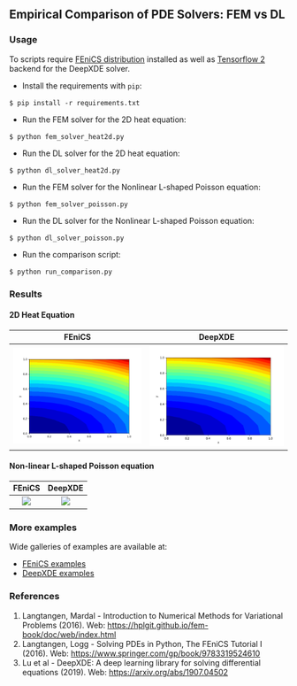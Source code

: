 ## Empirical Comparison of PDE Solvers: FEM vs DL

### Usage

To scripts require [FEniCS distribution](https://fenicsproject.org/download/)
installed 
as well as [Tensorflow 2](https://www.tensorflow.org/install) 
backend for the DeepXDE solver.

- Install the requirements with `pip`:

```
$ pip install -r requirements.txt
```

- Run the FEM solver for the 2D heat equation:

```
$ python fem_solver_heat2d.py
```

- Run the DL solver for the 2D heat equation:

```
$ python dl_solver_heat2d.py
```

- Run the FEM solver for the Nonlinear L-shaped Poisson equation:

```
$ python fem_solver_poisson.py
```

- Run the DL solver for the Nonlinear L-shaped Poisson equation:

```
$ python dl_solver_poisson.py
```

- Run the comparison script:

```
$ python run_comparison.py
```


### Results

#### 2D Heat Equation

FEniCS         |  DeepXDE     |
:-------------------------:|:-------------------------:|
![](artifacts/animation_fem_heat2d.gif)  |  ![](artifacts/animation_dl_heat2d.gif) |



#### Non-linear L-shaped Poisson equation

FEniCS         |  DeepXDE     |
:-------------------------:|:-------------------------:|
![](artifacts/animation_fem_poisson.gif)  |  ![](artifacts/animation_dl_poisson.gif) |


### More examples

Wide galleries of examples are available at:
- [FEniCS examples](https://github.com/hplgit/fenics-tutorial/tree/master/src/vol1/python)
- [DeepXDE examples](https://github.com/lululxvi/deepxde/blob/master/examples/)


### References

1. Langtangen, Mardal - Introduction to Numerical 
   Methods for Variational Problems (2016). 
   Web: https://hplgit.github.io/fem-book/doc/web/index.html
2. Langtangen, Logg - Solving PDEs in Python, 
   The FEniCS Tutorial I (2016). 
   Web: https://www.springer.com/gp/book/9783319524610
3. Lu et al - DeepXDE: A deep learning library for 
   solving differential equations (2019). 
   Web: https://arxiv.org/abs/1907.04502

   
